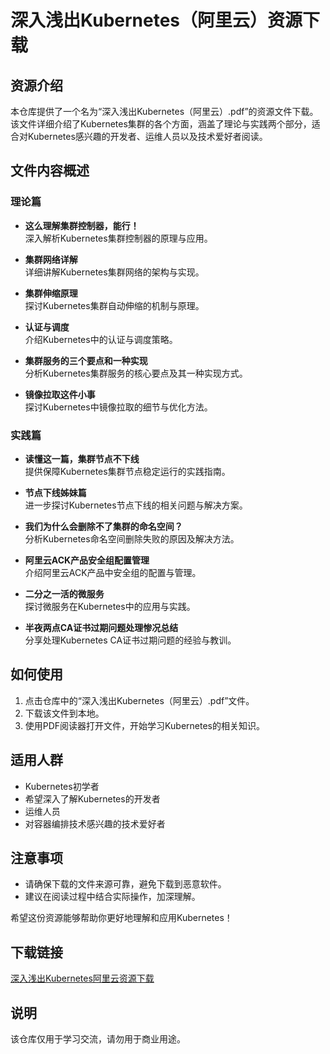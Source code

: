 # 深入浅出Kubernetes（阿里云）资源下载

## 资源介绍

本仓库提供了一个名为“深入浅出Kubernetes（阿里云）.pdf”的资源文件下载。该文件详细介绍了Kubernetes集群的各个方面，涵盖了理论与实践两个部分，适合对Kubernetes感兴趣的开发者、运维人员以及技术爱好者阅读。

## 文件内容概述

### 理论篇
- **这么理解集群控制器，能行！**  
  深入解析Kubernetes集群控制器的原理与应用。

- **集群网络详解**  
  详细讲解Kubernetes集群网络的架构与实现。

- **集群伸缩原理**  
  探讨Kubernetes集群自动伸缩的机制与原理。

- **认证与调度**  
  介绍Kubernetes中的认证与调度策略。

- **集群服务的三个要点和一种实现**  
  分析Kubernetes集群服务的核心要点及其一种实现方式。

- **镜像拉取这件小事**  
  探讨Kubernetes中镜像拉取的细节与优化方法。

### 实践篇
- **读懂这一篇，集群节点不下线**  
  提供保障Kubernetes集群节点稳定运行的实践指南。

- **节点下线姊妹篇**  
  进一步探讨Kubernetes节点下线的相关问题与解决方案。

- **我们为什么会删除不了集群的命名空间？**  
  分析Kubernetes命名空间删除失败的原因及解决方法。

- **阿里云ACK产品安全组配置管理**  
  介绍阿里云ACK产品中安全组的配置与管理。

- **二分之一活的微服务**  
  探讨微服务在Kubernetes中的应用与实践。

- **半夜两点CA证书过期问题处理惨况总结**  
  分享处理Kubernetes CA证书过期问题的经验与教训。

## 如何使用

1. 点击仓库中的“深入浅出Kubernetes（阿里云）.pdf”文件。
2. 下载该文件到本地。
3. 使用PDF阅读器打开文件，开始学习Kubernetes的相关知识。

## 适用人群

- Kubernetes初学者
- 希望深入了解Kubernetes的开发者
- 运维人员
- 对容器编排技术感兴趣的技术爱好者

## 注意事项

- 请确保下载的文件来源可靠，避免下载到恶意软件。
- 建议在阅读过程中结合实际操作，加深理解。

希望这份资源能够帮助你更好地理解和应用Kubernetes！

## 下载链接
[深入浅出Kubernetes阿里云资源下载](https://pan.quark.cn/s/a34d51cff30c)

## 说明

该仓库仅用于学习交流，请勿用于商业用途。
